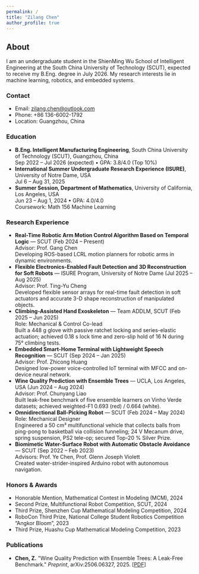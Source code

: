 ```yaml
---
permalink: /
title: "Zilang Chen"
author_profile: true
---
```


## About

I am an undergraduate student in the ShienMing Wu School of Intelligent Engineering at the South China University of Technology (SCUT), expected to receive my B.Eng. degree in July 2026. My research interests lie in machine learning, robotics, and embedded systems.

### Contact
- Email: [zilang.chen@outlook.com](mailto:zilang.chen@outlook.com)  
- Phone: +86 136-6002-1792  
- Location: Guangzhou, China  

### Education
- **B.Eng. Intelligent Manufacturing Engineering**, South China University of Technology (SCUT), Guangzhou, China  
  Sep 2022 – Jul 2026 (expected) • GPA: 3.8/4.0 (Top 10%)
- **International Summer Undergraduate Research Experience (ISURE)**, University of Notre Dame, USA  
  Jul 6 – Aug 31, 2025
- **Summer Session, Department of Mathematics**, University of California, Los Angeles, USA  
  Jun 23 – Aug 1, 2024 • GPA: 4.0/4.0  
  Coursework: Math 156 Machine Learning

### Research Experience
- **Real-Time Robotic Arm Motion Control Algorithm Based on Temporal Logic** — SCUT (Feb 2024 – Present)  
  Advisor: Prof. Gang Chen  
  Developing ROS-based LCRL motion planners for robotic arms in dynamic environments.
- **Flexible Electronics-Enabled Fault Detection and 3D Reconstruction for Soft Robots** — ISURE Program, University of Notre Dame (Jul 2025 – Aug 2025)  
  Advisor: Prof. Ting-Yu Cheng  
  Developed flexible sensor arrays for real-time fault detection in soft actuators and accurate 3-D shape reconstruction of manipulated objects.
- **Climbing-Assisted Hand Exoskeleton** — Team ADDLM, SCUT (Feb 2025 – Jun 2025)  
  Role: Mechanical & Control Co-lead  
  Built a 448 g glove with passive ratchet locking and series-elastic actuation; achieved 0.18 s lock time and zero-slip hold of 16 N during 75° climbing tests.
- **Embedded Smart-Home Terminal with Lightweight Speech Recognition** — SCUT (Sep 2024 – Jan 2025)  
  Advisor: Prof. Zhicong Huang  
  Designed low-power voice-controlled IoT terminal with MFCC and on-device neural network.
- **Wine Quality Prediction with Ensemble Trees** — UCLA, Los Angeles, USA (Jun 2024 – Aug 2024)  
  Advisor: Prof. Chunyang Liao  
  Built leak-free benchmark of five ensemble learners on Vinho Verde datasets; achieved weighted-F1 0.693 (red) / 0.664 (white).
- **Omnidirectional Ball-Picking Robot** — SCUT (Feb 2024 – May 2024)  
  Role: Mechanical Designer  
  Engineered a 50 cm³ multifunctional vehicle that collects balls from ping-pong to basketball via collision funneling; 24 V Mecanum drive, spring suspension, PS2 tele-op; secured Top-20 % Silver Prize.
- **Biomimetic Water-Surface Robot with Automatic Obstacle Avoidance** — SCUT (Sep 2022 – Feb 2023)  
  Advisors: Prof. Ye Chen, Prof. Glenn Joseph Violett  
  Created water-strider-inspired Arduino robot with autonomous navigation.

### Honors & Awards
- Honorable Mention, Mathematical Contest in Modeling (MCM), 2024  
- Second Prize, Multifunctional Robot Competition, SCUT, 2024  
- Third Prize, Shenzhen Cup Mathematical Modeling Competition, 2024  
- RoboCon Third Prize, National College Student Robotics Competition “Angkor Bloom”, 2023  
- Third Prize, Huashu Cup Mathematical Modeling Competition, 2023  

### Publications
- **Chen, Z.** "Wine Quality Prediction with Ensemble Trees: A Leak-Free Benchmark." *Preprint*, arXiv:2506.06327, 2025. [[PDF](https://arxiv.org/abs/2506.06327)]
